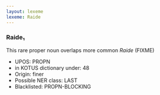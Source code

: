 ```yaml
---
layout: lexeme
lexeme: Raide
---
```


###  Raide₁

This rare proper noun overlaps more common *Raide* (FIXME)
* UPOS:  PROPN
* in KOTUS dictionary under:  48
* Origin:  finer
* Possible NER class:  LAST
* Blacklisted:  PROPN-BLOCKING


